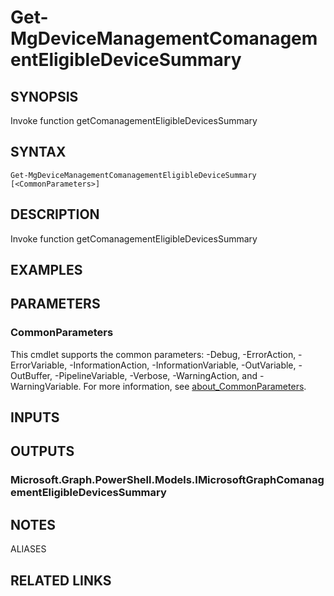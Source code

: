 ﻿---
external help file: Microsoft.Graph.DeviceManagement.Functions-help.xml
Module Name: Microsoft.Graph.DeviceManagement.Functions
online version: https://docs.microsoft.com/en-us/powershell/module/microsoft.graph.devicemanagement.functions/get-mgdevicemanagementcomanagementeligibledevicesummary
schema: 2.0.0
---

# Get-MgDeviceManagementComanagementEligibleDeviceSummary

## SYNOPSIS
Invoke function getComanagementEligibleDevicesSummary

## SYNTAX

```
Get-MgDeviceManagementComanagementEligibleDeviceSummary [<CommonParameters>]
```

## DESCRIPTION
Invoke function getComanagementEligibleDevicesSummary

## EXAMPLES

## PARAMETERS

### CommonParameters
This cmdlet supports the common parameters: -Debug, -ErrorAction, -ErrorVariable, -InformationAction, -InformationVariable, -OutVariable, -OutBuffer, -PipelineVariable, -Verbose, -WarningAction, and -WarningVariable. For more information, see [about_CommonParameters](http://go.microsoft.com/fwlink/?LinkID=113216).

## INPUTS

## OUTPUTS

### Microsoft.Graph.PowerShell.Models.IMicrosoftGraphComanagementEligibleDevicesSummary
## NOTES

ALIASES

## RELATED LINKS
